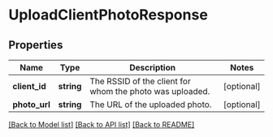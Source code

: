 # UploadClientPhotoResponse

## Properties
Name | Type | Description | Notes
------------ | ------------- | ------------- | -------------
**client_id** | **string** | The RSSID of the client for whom the photo was uploaded. | [optional] 
**photo_url** | **string** | The URL of the uploaded photo. | [optional] 

[[Back to Model list]](../README.md#documentation-for-models) [[Back to API list]](../README.md#documentation-for-api-endpoints) [[Back to README]](../README.md)


